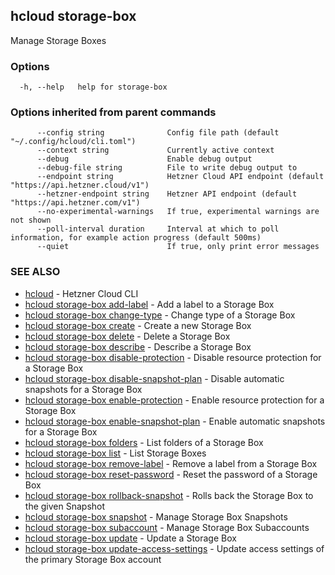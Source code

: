 ## hcloud storage-box

Manage Storage Boxes

### Options

```
  -h, --help   help for storage-box
```

### Options inherited from parent commands

```
      --config string              Config file path (default "~/.config/hcloud/cli.toml")
      --context string             Currently active context
      --debug                      Enable debug output
      --debug-file string          File to write debug output to
      --endpoint string            Hetzner Cloud API endpoint (default "https://api.hetzner.cloud/v1")
      --hetzner-endpoint string    Hetzner API endpoint (default "https://api.hetzner.com/v1")
      --no-experimental-warnings   If true, experimental warnings are not shown
      --poll-interval duration     Interval at which to poll information, for example action progress (default 500ms)
      --quiet                      If true, only print error messages
```

### SEE ALSO

* [hcloud](hcloud.md)	 - Hetzner Cloud CLI
* [hcloud storage-box add-label](hcloud_storage-box_add-label.md)	 - Add a label to a Storage Box
* [hcloud storage-box change-type](hcloud_storage-box_change-type.md)	 - Change type of a Storage Box
* [hcloud storage-box create](hcloud_storage-box_create.md)	 - Create a new Storage Box
* [hcloud storage-box delete](hcloud_storage-box_delete.md)	 - Delete a Storage Box
* [hcloud storage-box describe](hcloud_storage-box_describe.md)	 - Describe a Storage Box
* [hcloud storage-box disable-protection](hcloud_storage-box_disable-protection.md)	 - Disable resource protection for a Storage Box
* [hcloud storage-box disable-snapshot-plan](hcloud_storage-box_disable-snapshot-plan.md)	 - Disable automatic snapshots for a Storage Box
* [hcloud storage-box enable-protection](hcloud_storage-box_enable-protection.md)	 - Enable resource protection for a Storage Box
* [hcloud storage-box enable-snapshot-plan](hcloud_storage-box_enable-snapshot-plan.md)	 - Enable automatic snapshots for a Storage Box
* [hcloud storage-box folders](hcloud_storage-box_folders.md)	 - List folders of a Storage Box
* [hcloud storage-box list](hcloud_storage-box_list.md)	 - List Storage Boxes
* [hcloud storage-box remove-label](hcloud_storage-box_remove-label.md)	 - Remove a label from a Storage Box
* [hcloud storage-box reset-password](hcloud_storage-box_reset-password.md)	 - Reset the password of a Storage Box
* [hcloud storage-box rollback-snapshot](hcloud_storage-box_rollback-snapshot.md)	 - Rolls back the Storage Box to the given Snapshot
* [hcloud storage-box snapshot](hcloud_storage-box_snapshot.md)	 - Manage Storage Box Snapshots
* [hcloud storage-box subaccount](hcloud_storage-box_subaccount.md)	 - Manage Storage Box Subaccounts
* [hcloud storage-box update](hcloud_storage-box_update.md)	 - Update a Storage Box
* [hcloud storage-box update-access-settings](hcloud_storage-box_update-access-settings.md)	 - Update access settings of the primary Storage Box account
